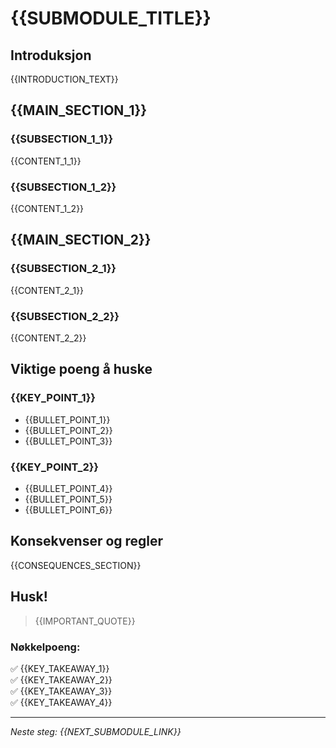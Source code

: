 # {{SUBMODULE_TITLE}}

## Introduksjon

{{INTRODUCTION_TEXT}}

## {{MAIN_SECTION_1}}

### {{SUBSECTION_1_1}}
{{CONTENT_1_1}}

### {{SUBSECTION_1_2}}
{{CONTENT_1_2}}

## {{MAIN_SECTION_2}}

### {{SUBSECTION_2_1}}
{{CONTENT_2_1}}

### {{SUBSECTION_2_2}}
{{CONTENT_2_2}}

## Viktige poeng å huske

### {{KEY_POINT_1}}
- {{BULLET_POINT_1}}
- {{BULLET_POINT_2}}
- {{BULLET_POINT_3}}

### {{KEY_POINT_2}}
- {{BULLET_POINT_4}}
- {{BULLET_POINT_5}}
- {{BULLET_POINT_6}}

## Konsekvenser og regler

{{CONSEQUENCES_SECTION}}

## Husk!

> {{IMPORTANT_QUOTE}}

### Nøkkelpoeng:
✅ {{KEY_TAKEAWAY_1}}  
✅ {{KEY_TAKEAWAY_2}}  
✅ {{KEY_TAKEAWAY_3}}  
✅ {{KEY_TAKEAWAY_4}}  

---

*Neste steg: {{NEXT_SUBMODULE_LINK}}*